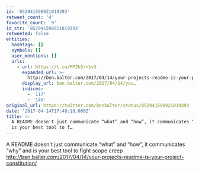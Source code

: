 ```yaml
---
id: '852941598921019393'
retweet_count: '4'
favorite_count: '9'
id_str: '852941598921019393'
retweeted: false
entities:
  hashtags: []
  symbols: []
  user_mentions: []
  urls:
    - url: https://t.co/MP2h5rn1v3
      expanded_url: >-
        http://ben.balter.com/2017/04/14/your-projects-readme-is-your-project-constitution/
      display_url: ben.balter.com/2017/04/14/you…
      indices:
        - '117'
        - '140'
original_url: https://twitter.com/benbalter/status/852941598921019393
date: '2017-04-14T17:48:18.000Z'
title: >-
  A README doesn't just communicate “what” and “how”, it communicates “why” and
  is your best tool to f…
---
```


A README doesn't just communicate “what” and “how”, it communicates “why” and is your best tool to fight scope creep http://ben.balter.com/2017/04/14/your-projects-readme-is-your-project-constitution/